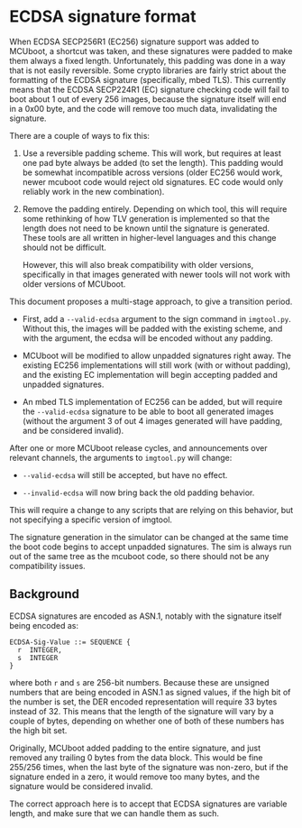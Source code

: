# ECDSA signature format

When ECDSA SECP256R1 (EC256) signature support was added to MCUboot, a
shortcut was taken, and these signatures were padded to make them
always a fixed length.  Unfortunately, this padding was done in a way
that is not easily reversible.  Some crypto libraries are fairly
strict about the formatting of the ECDSA signature (specifically, mbed
TLS).  This currently means that the ECDSA SECP224R1 (EC) signature
checking code will fail to boot about 1 out of every 256 images,
because the signature itself will end in a 0x00 byte, and the code
will remove too much data, invalidating the signature.

There are a couple of ways to fix this:

  1.  Use a reversible padding scheme.  This will work, but requires
      at least one pad byte always be added (to set the length).  This
      padding would be somewhat incompatible across versions (older
      EC256 would work, newer mcuboot code would reject old
      signatures.  EC code would only reliably work in the new
      combination).

  2.  Remove the padding entirely.  Depending on which tool, this will
      require some rethinking of how TLV generation is implemented so
      that the length does not need to be known until the signature is
      generated.  These tools are all written in higher-level
      languages and this change should not be difficult.

      However, this will also break compatibility with older versions,
      specifically in that images generated with newer tools will not
      work with older versions of MCUboot.

This document proposes a multi-stage approach, to give a transition
period.

  - First, add a `--valid-ecdsa` argument to the sign command in
    `imgtool.py`.  Without this, the images will be padded with the
    existing scheme, and with the argument, the ecdsa will be encoded
    without any padding.

  - MCUboot will be modified to allow unpadded signatures right away.
    The existing EC256 implementations will still work (with or
    without padding), and the existing EC implementation will begin
    accepting padded and unpadded signatures.

  - An mbed TLS implementation of EC256 can be added, but will require
    the `--valid-ecdsa` signature to be able to boot all generated
    images (without the argument 3 of out 4 images generated will have
    padding, and be considered invalid).

After one or more MCUboot release cycles, and announcements over
relevant channels, the arguments to `imgtool.py` will change:

  - `--valid-ecdsa` will still be accepted, but have no effect.

  - `--invalid-ecdsa` will now bring back the old padding behavior.

This will require a change to any scripts that are relying on this
behavior, but not specifying a specific version of imgtool.

The signature generation in the simulator can be changed at the same
time the boot code begins to accept unpadded signatures.  The sim is
always run out of the same tree as the mcuboot code, so there should
not be any compatibility issues.

## Background

ECDSA signatures are encoded as ASN.1, notably with the signature
itself being encoded as:

    ECDSA-Sig-Value ::= SEQUENCE {
      r  INTEGER,
      s  INTEGER
    }

where both `r` and `s` are 256-bit numbers.  Because these are
unsigned numbers that are being encoded in ASN.1 as signed values, if
the high bit of the number is set, the DER encoded representation will
require 33 bytes instead of 32.  This means that the length of the
signature will vary by a couple of bytes, depending on whether one of
both of these numbers has the high bit set.

Originally, MCUboot added padding to the entire signature, and just
removed any trailing 0 bytes from the data block.  This would be fine 255/256
times, when the last byte of the signature was non-zero, but if the
signature ended in a zero, it would remove too many bytes, and the
signature would be considered invalid.

The correct approach here is to accept that ECDSA signatures are
variable length, and make sure that we can handle them as such.
